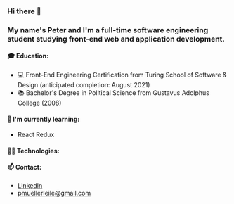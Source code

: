 ### Hi there 👋
### My name's Peter and I'm a full-time software engineering student studying front-end web and application development.

#### 🎓 Education:
* 💻 Front-End Engineering Certification from Turing School of Software & Design (anticipated completion: August 2021)
* 📚 Bachelor's Degree in Political Science from Gustavus Adolphus College (2008)

#### 🌱 I'm currently learning:
* React Redux

#### 👨‍💻 Technologies:


#### 📫  Contact:
* [LinkedIn](http://www.linkedin.com/in/pcmueller)
* pmuellerleile@gmail.com
